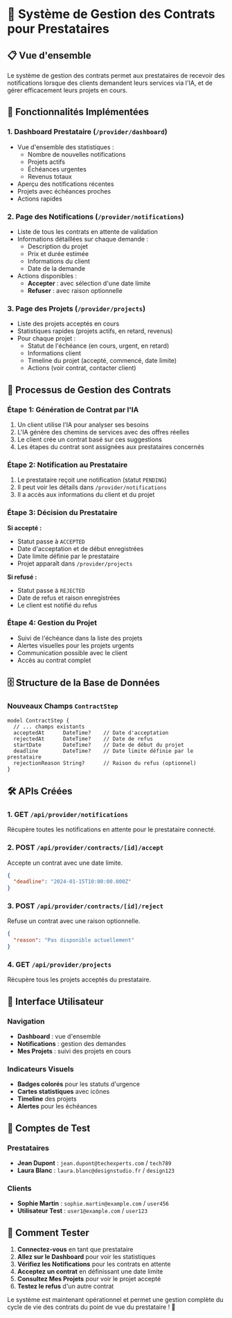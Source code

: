 # 🔔 Système de Gestion des Contrats pour Prestataires

## 📋 Vue d'ensemble

Le système de gestion des contrats permet aux prestataires de recevoir des notifications lorsque des clients demandent leurs services via l'IA, et de gérer efficacement leurs projets en cours.

## 🚀 Fonctionnalités Implémentées

### 1. **Dashboard Prestataire** (`/provider/dashboard`)
- Vue d'ensemble des statistiques :
  - Nombre de nouvelles notifications
  - Projets actifs
  - Échéances urgentes  
  - Revenus totaux
- Aperçu des notifications récentes
- Projets avec échéances proches
- Actions rapides

### 2. **Page des Notifications** (`/provider/notifications`)
- Liste de tous les contrats en attente de validation
- Informations détaillées sur chaque demande :
  - Description du projet
  - Prix et durée estimée
  - Informations du client
  - Date de la demande
- Actions disponibles :
  - **Accepter** : avec sélection d'une date limite
  - **Refuser** : avec raison optionnelle

### 3. **Page des Projets** (`/provider/projects`)
- Liste des projets acceptés en cours
- Statistiques rapides (projets actifs, en retard, revenus)
- Pour chaque projet :
  - Statut de l'échéance (en cours, urgent, en retard)
  - Informations client
  - Timeline du projet (accepté, commencé, date limite)
  - Actions (voir contrat, contacter client)

## 🔄 Processus de Gestion des Contrats

### Étape 1: Génération de Contrat par l'IA
1. Un client utilise l'IA pour analyser ses besoins
2. L'IA génère des chemins de services avec des offres réelles
3. Le client crée un contrat basé sur ces suggestions
4. Les étapes du contrat sont assignées aux prestataires concernés

### Étape 2: Notification au Prestataire
1. Le prestataire reçoit une notification (statut `PENDING`)
2. Il peut voir les détails dans `/provider/notifications`
3. Il a accès aux informations du client et du projet

### Étape 3: Décision du Prestataire
**Si accepté :**
- Statut passe à `ACCEPTED`
- Date d'acceptation et de début enregistrées
- Date limite définie par le prestataire
- Projet apparaît dans `/provider/projects`

**Si refusé :**
- Statut passe à `REJECTED`
- Date de refus et raison enregistrées
- Le client est notifié du refus

### Étape 4: Gestion du Projet
- Suivi de l'échéance dans la liste des projets
- Alertes visuelles pour les projets urgents
- Communication possible avec le client
- Accès au contrat complet

## 🗄️ Structure de la Base de Données

### Nouveaux Champs `ContractStep`
```prisma
model ContractStep {
  // ... champs existants
  acceptedAt      DateTime?    // Date d'acceptation
  rejectedAt      DateTime?    // Date de refus
  startDate       DateTime?    // Date de début du projet
  deadline        DateTime?    // Date limite définie par le prestataire
  rejectionReason String?      // Raison du refus (optionnel)
}
```

## 🛠️ APIs Créées

### 1. **GET `/api/provider/notifications`**
Récupère toutes les notifications en attente pour le prestataire connecté.

### 2. **POST `/api/provider/contracts/[id]/accept`**
Accepte un contrat avec une date limite.
```json
{
  "deadline": "2024-01-15T10:00:00.000Z"
}
```

### 3. **POST `/api/provider/contracts/[id]/reject`**
Refuse un contrat avec une raison optionnelle.
```json
{
  "reason": "Pas disponible actuellement"
}
```

### 4. **GET `/api/provider/projects`**
Récupère tous les projets acceptés du prestataire.

## 🎨 Interface Utilisateur

### Navigation
- **Dashboard** : vue d'ensemble
- **Notifications** : gestion des demandes
- **Mes Projets** : suivi des projets en cours

### Indicateurs Visuels
- **Badges colorés** pour les statuts d'urgence
- **Cartes statistiques** avec icônes
- **Timeline** des projets
- **Alertes** pour les échéances

## 👥 Comptes de Test

### Prestataires
- **Jean Dupont** : `jean.dupont@techexperts.com` / `tech789`
- **Laura Blanc** : `laura.blanc@designstudio.fr` / `design123`

### Clients  
- **Sophie Martin** : `sophie.martin@example.com` / `user456`
- **Utilisateur Test** : `user1@example.com` / `user123`

## 🚦 Comment Tester

1. **Connectez-vous** en tant que prestataire
2. **Allez sur le Dashboard** pour voir les statistiques
3. **Vérifiez les Notifications** pour les contrats en attente
4. **Acceptez un contrat** en définissant une date limite
5. **Consultez Mes Projets** pour voir le projet accepté
6. **Testez le refus** d'un autre contrat

Le système est maintenant opérationnel et permet une gestion complète du cycle de vie des contrats du point de vue du prestataire ! 🎉

